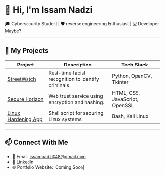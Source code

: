 # 👋 Hi, I'm Issam Nadzi

🎓 Cybersecurity Student | 🛡️ reverse engineering Enthusiast | 💻 Developer Maybe?

---

## 🔧 My Projects

| Project | Description | Tech Stack |
|--------|-------------|------------|
| [StreetWatch](https://github.com/IssamNadzi/streetwatch) | Real-time facial recognition to identify criminals. | Python, OpenCV, Tkinter |
| [Secure Horizon](https://github.com/IssamNadzi/secure-horizon) | Web trust service using encryption and hashing. | HTML, CSS, JavaScript, OpenSSL |
| [Linux Hardening App](https://github.com/IssamNadzi/linux-hardening) | Shell script for securing Linux systems. | Bash, Kali Linux |

---

## 📫 Connect With Me

- 📧 Email: issamnadzi048@gmail.com  
- 💼 [LinkedIn](https://www.linkedin.com/in/issamnadzi/)
- 🌐 Portfolio Website: [Coming Soon]


